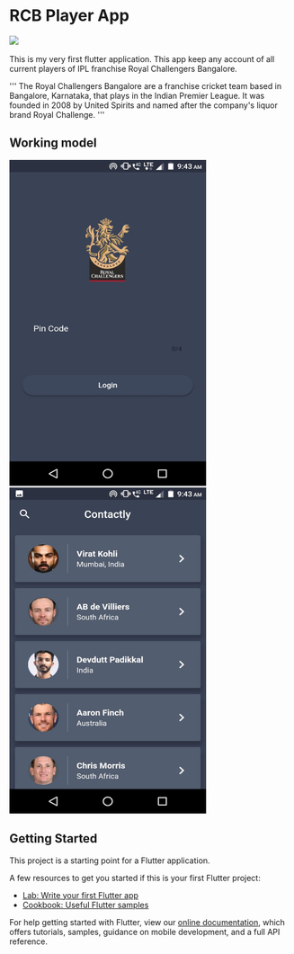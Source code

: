 # RCB Player App &nbsp;&nbsp; 

<img src="https://www.kyrosports.com/wp-content/uploads/2019/12/EMPMJ_nUEAA1Y_z.jpeg">&nbsp;&nbsp;


This is my very first flutter application. This app keep any account of all current players of IPL franchise Royal Challengers Bangalore.

'''
The Royal Challengers Bangalore are a franchise cricket team based in Bangalore, Karnataka, that plays in the Indian Premier League. It was founded in 2008 by United        Spirits and named after the company's liquor brand Royal Challenge.
'''


## Working model

<img src="https://github.com/amberkakkar01/RCB-Players/blob/main/assets/images/pic1.jpeg" width="350" height="580">&nbsp;<img src="https://github.com/amberkakkar01/RCB-Players/blob/main/assets/images/pic2.jpeg" width="350" height="580">

   
   
## Getting Started

This project is a starting point for a Flutter application.

A few resources to get you started if this is your first Flutter project:

- [Lab: Write your first Flutter app](https://flutter.dev/docs/get-started/codelab)
- [Cookbook: Useful Flutter samples](https://flutter.dev/docs/cookbook)

For help getting started with Flutter, view our
[online documentation](https://flutter.dev/docs), which offers tutorials,
samples, guidance on mobile development, and a full API reference.

